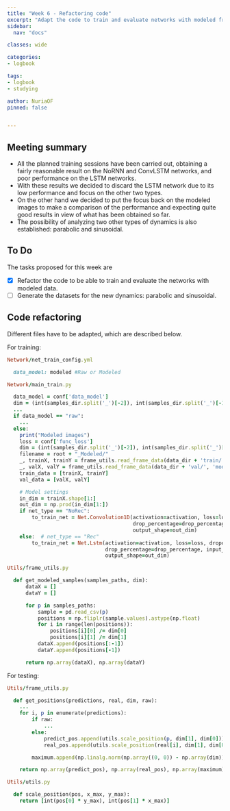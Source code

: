 ```yaml
---
title: "Week 6 - Refactoring code"
excerpt: "Adapt the code to train and evaluate networks with modeled frames."
sidebar:
  nav: "docs"

classes: wide

categories:
- logbook

tags:
- logbook
- studying

author: NuriaOF
pinned: false


---
```


## Meeting summary
- All the planned training sessions have been carried out, obtaining a fairly reasonable result on the NoRNN and ConvLSTM networks, and poor performance on the LSTM networks.
- With these results we decided to discard the LSTM network due to its low performance and focus on the other two types.
- On the other hand we decided to put the focus back on the modeled images to make a comparison of the performance and expecting quite good results in view of what has been obtained so far.
- The possibility of analyzing two other types of dynamics is also established: parabolic and sinusoidal.


## To Do
The tasks proposed for this week are

- [X] Refactor the code to be able to train and evaluate the networks with modeled data.
- [ ] Generate the datasets for the new dynamics: parabolic and sinusoidal.

## Code refactoring
Different files have to be adapted, which are described below.

For training:
```ruby
Network/net_train_config.yml

  data_model: modeled #Raw or Modeled
```

```ruby
Network/main_train.py

  data_model = conf['data_model']
  dim = (int(samples_dir.split('_')[-2]), int(samples_dir.split('_')[-1]))
  ...
  if data_model == "raw":
    ...
  else:
    print("Modeled images")
    loss = conf['func_loss']
    dim = (int(samples_dir.split('_')[-2]), int(samples_dir.split('_')[-1]))
    filename = root + "_Modeled/"
    _, trainX, trainY = frame_utils.read_frame_data(data_dir + 'train/', 'modeled_samples', dim)
    _, valX, valY = frame_utils.read_frame_data(data_dir + 'val/', 'modeled_samples', dim)
    train_data = [trainX, trainY]
    val_data = [valX, valY]

    # Model settings
    in_dim = trainX.shape[1:]
    out_dim = np.prod(in_dim[1:])
    if net_type == "NoRec":
        to_train_net = Net.Convolution1D(activation=activation, loss=loss, dropout=dropout,
                                         drop_percentage=drop_percentage, input_shape=in_dim,
                                         output_shape=out_dim)
    else:  # net_type == "Rec"
        to_train_net = Net.Lstm(activation=activation, loss=loss, dropout=dropout,
                                drop_percentage=drop_percentage, input_shape=in_dim,
                                output_shape=out_dim)
```

```ruby
Utils/frame_utils.py

  def get_modeled_samples(samples_paths, dim):
      dataX = []
      dataY = []

      for p in samples_paths:
          sample = pd.read_csv(p)
          positions = np.fliplr(sample.values).astype(np.float)
          for i in range(len(positions)):
              positions[i][0] /= dim[0]
              positions[i][1] /= dim[1]
          dataX.append(positions[:-1])
          dataY.append(positions[-1])

      return np.array(dataX), np.array(dataY)
```

For testing:
```ruby
Utils/frame_utils.py

  def get_positions(predictions, real, dim, raw):
    ...
    for i, p in enumerate(predictions):
        if raw:
            ...
        else:
            predict_pos.append(utils.scale_position(p, dim[1], dim[0]))
            real_pos.append(utils.scale_position(real[i], dim[1], dim[0]))

        maximum.append(np.linalg.norm(np.array((0, 0)) - np.array(dim)))

    return np.array(predict_pos), np.array(real_pos), np.array(maximum)

```

```ruby
Utils/utils.py

  def scale_position(pos, x_max, y_max):
    return [int(pos[0] * y_max), int(pos[1] * x_max)]
```
